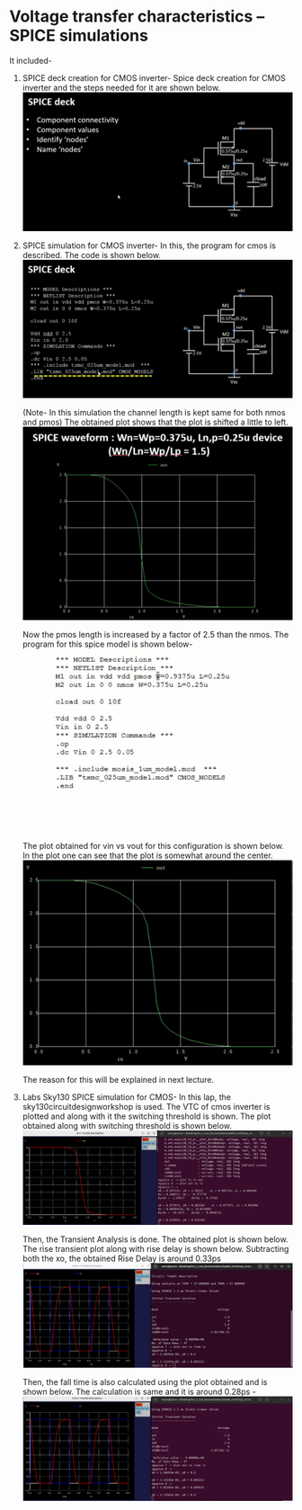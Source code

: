 # Voltage transfer characteristics – SPICE simulations
It included-
1. SPICE deck creation for CMOS inverter-
    Spice deck creation for CMOS inverter and the steps needed for it are shown below.
    ![spice_deck_connectivity](/week_4/day_3/Voltage_Transfer_Characteristics_SPICE_Simulations/img/spice_deck_connectivity.png)
  
2. SPICE simulation for CMOS inverter-
    In this, the program for cmos is described. The code is shown below. 
    ![deck_spice_program](/week_4/day_3/Voltage_Transfer_Characteristics_SPICE_Simulations/img/deck_spice_program.png)
    
    (Note- In this simulation the channel length is kept same for both nmos and pmos)
    The obtained plot shows that the plot is shifted a little to left.
    ![CMOS_Vin_vs_Vout_for_same_channel_length_pmos_and_nmos](/week_4/day_3/Voltage_Transfer_Characteristics_SPICE_Simulations/img/CMOS_Vin_vs_Vout_for_same_channel_length_pmos_and_nmos.png)
    
    Now the pmos length is increased by a factor of 2.5 than the nmos. The program for this spice model is shown below-
    ![Spice_Program_for_2o5_channel_length_of_pmos](/week_4/day_3/Voltage_Transfer_Characteristics_SPICE_Simulations/img/Spice_Program_for_2o5_channel_length_of_pmos.png)
    
    The plot obtained for vin vs vout for this configuration is shown below. In the plot one can see that the plot is somewhat around the center. 
    ![Vin_vs_Vout_for_2o5_channel_length_of_pmos](/week_4/day_3/Voltage_Transfer_Characteristics_SPICE_Simulations/img/Vin_vs_Vout_for_2o5_channel_length_of_pmos.png)
    
    The reason for this will be explained in next lecture.

3. Labs Sky130 SPICE simulation for CMOS-
    In this lap, the sky130circuitdesignworkshop is used. The VTC of cmos inverter is plotted and along with it the switching threshold is shown. The plot obtained along with switching threshold is shown below.
    ![plot_vin_vs_vout_with_switching_threshold](/week_4/day_3/Voltage_Transfer_Characteristics_SPICE_Simulations/img/plot_vin_vs_vout_with_switching_threshold.png)
    
    Then, the Transient Analysis is done. The obtained plot is shown below.
    The rise transient plot along with rise delay is shown below. Subtracting both the xo, the obtained Rise Delay is around 0.33ps
    ![Transient_Plot_out_vs_time_in_with_Rise_Delay](/week_4/day_3/Voltage_Transfer_Characteristics_SPICE_Simulations/img/Transient_Plot_out_vs_time_in_with_Rise_Delay.png)
    
    Then, the fall time is also calculated using the plot obtained and is shown below. The calculation is same and it is around 0.28ps -
    ![Transient_Plot_out_vs_time_in_with_Fall_Delay](/week_4/day_3/Voltage_Transfer_Characteristics_SPICE_Simulations/img/Transient_Plot_out_vs_time_in_with_Fall_Delay.png)
